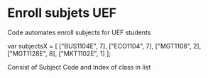 # Enroll subjets UEF
Code automates enroll subjects for UEF students

var subjectsX = [
	["BUS1104E", 7],
	["ECO1104", 7],
	["MGT1108", 2],
	["MGT1128E", 8],
	["MKT1102E", 1]
];

Consist of Subject Code and Index of class in list 


